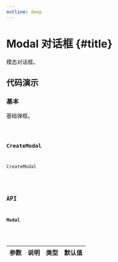 ```yaml
---
outline: deep
---
```


# Modal 对话框 {#title}

模态对话框。

## 代码演示

### 基本

基础弹框。

<Code path="modal/Base" />

### CreateModal

CreateModal

<Code path="modal/CreateModal" />

## API

### Modal

<div class="vp-table">

| 参数      | 说明 | 类型 | 默认值
| ----------- | ----------- | ----------- | ----------- |

</div>